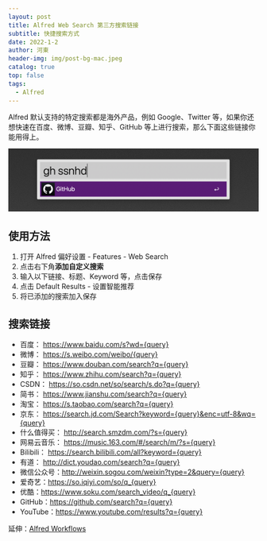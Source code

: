 ```yaml
---
layout: post
title: Alfred Web Search 第三方搜索链接
subtitle: 快捷搜索方式
date: 2022-1-2
author: 河東
header-img: img/post-bg-mac.jpeg
catalog: true
top: false
tags:
  - Alfred
---
```


Alfred 默认支持的特定搜索都是海外产品，例如 Google、Twitter 等，如果你还想快速在百度、微博、豆瓣、知乎、GitHub 等上进行搜索，那么下面这些链接你能用得上。

![](/img/alfred/1.png)

## 使用方法

1. 打开 Alfred 偏好设置 - Features - Web Search
2. 点击右下角**添加自定义搜索**
3. 输入以下链接、标题、Keyword 等，点击保存
4. 点击 Default Results - 设置智能推荐
5. 将已添加的搜索加入保存

## 搜索链接

- 百度： <https://www.baidu.com/s?wd={query}>
- 微博： <https://s.weibo.com/weibo/{query}>
- 豆瓣： <https://www.douban.com/search?q={query}>
- 知乎： <https://www.zhihu.com/search?q={query}>
- CSDN： <https://so.csdn.net/so/search/s.do?q={query}>
- 简书： <https://www.jianshu.com/search?q={query}>
- 淘宝： <https://s.taobao.com/search?q={query}>
- 京东： <https://search.jd.com/Search?keyword={query}&enc=utf-8&wq={query}>
- 什么值得买： <http://search.smzdm.com/?s={query}>
- 网易云音乐： <https://music.163.com/#/search/m/?s={query}>
- Bilibili： <https://search.bilibili.com/all?keyword={query}>
- 有道： <http://dict.youdao.com/search?q={query}>
- 微信公众号：<http://weixin.sogou.com/weixin?type=2&query={query}>
- 爱奇艺：<https://so.iqiyi.com/so/q_{query}>
- 优酷：<https://www.soku.com/search_video/q_{query}>
- GitHub：<https://github.com/search?q={query}>
- YouTube：<https://www.youtube.com/results?q={query}>

延伸：[Alfred Workflows](https://github.com/ssnhd/alfred)
